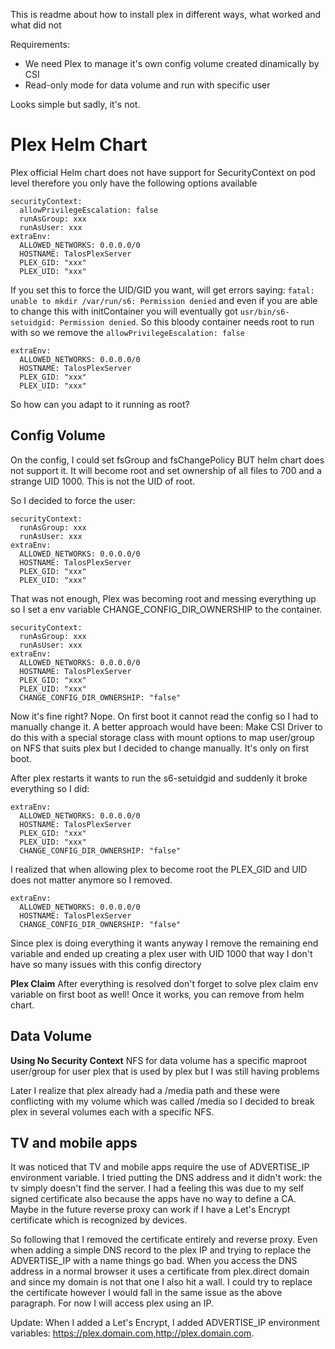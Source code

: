 This is readme about how to install plex in different ways, what worked and what did not

Requirements:
* We need Plex to manage it's own config volume created dinamically by CSI
* Read-only mode for data volume and run with specific user

Looks simple but sadly, it's not.

# Plex Helm Chart

Plex official Helm chart does not have support for SecurityContext on pod level therefore you only have the following options available

```
securityContext:
  allowPrivilegeEscalation: false
  runAsGroup: xxx
  runAsUser: xxx
extraEnv:
  ALLOWED_NETWORKS: 0.0.0.0/0
  HOSTNAME: TalosPlexServer
  PLEX_GID: "xxx"
  PLEX_UID: "xxx"
```

If you set this to force the UID/GID you want, will get errors saying: `fatal: unable to mkdir /var/run/s6: Permission denied` and even if you are able to change this with initContainer you will eventually got `usr/bin/s6-setuidgid: Permission denied`. So this bloody container needs root to run with so we remove the `allowPrivilegeEscalation: false`


```
extraEnv:
  ALLOWED_NETWORKS: 0.0.0.0/0
  HOSTNAME: TalosPlexServer
  PLEX_GID: "xxx"
  PLEX_UID: "xxx"
```

So how can you adapt to it running as root?

## Config Volume

On the config, I could set fsGroup and fsChangePolicy BUT helm chart does not support it. It will become root and set ownership of all files to 700 and a strange UID 1000. This is not the UID of root. 

So I decided to force the user:

```
securityContext:
  runAsGroup: xxx
  runAsUser: xxx
extraEnv:
  ALLOWED_NETWORKS: 0.0.0.0/0
  HOSTNAME: TalosPlexServer
  PLEX_GID: "xxx"
  PLEX_UID: "xxx"
```

That was not enough, Plex was becoming root and messing everything up so I set a env variable CHANGE_CONFIG_DIR_OWNERSHIP to the container.

```
securityContext:
  runAsGroup: xxx
  runAsUser: xxx
extraEnv:
  ALLOWED_NETWORKS: 0.0.0.0/0
  HOSTNAME: TalosPlexServer
  PLEX_GID: "xxx"
  PLEX_UID: "xxx"
  CHANGE_CONFIG_DIR_OWNERSHIP: "false"
```

Now it's fine right? Nope. On first boot it cannot read the config so I had to manually change it. A better approach would have been: Make CSI Driver to do this with a special storage class with mount options to map user/group on NFS that suits plex but I decided to change manually. It's only on first boot.

After plex restarts it wants to run the s6-setuidgid and suddenly it broke everything so I did:

```
extraEnv:
  ALLOWED_NETWORKS: 0.0.0.0/0
  HOSTNAME: TalosPlexServer
  PLEX_GID: "xxx"
  PLEX_UID: "xxx"
  CHANGE_CONFIG_DIR_OWNERSHIP: "false"
```

I realized that when allowing plex to become root the PLEX_GID and UID does not matter anymore so I removed.

```
extraEnv:
  ALLOWED_NETWORKS: 0.0.0.0/0
  HOSTNAME: TalosPlexServer
  CHANGE_CONFIG_DIR_OWNERSHIP: "false"
```

Since plex is doing everything it wants anyway I remove the remaining end variable and ended up creating a plex user with UID 1000 that way I don't have so many issues with this config directory

**Plex Claim**
After everything is resolved don't forget to solve plex claim env variable on first boot as well! Once it works, you can remove from helm chart.

## Data Volume

**Using No Security Context**
NFS for data volume has a specific maproot user/group for user plex that is used by plex but I was still having problems

Later I realize that plex already had a /media path and these were conflicting with my volume which was called /media so I decided to break plex in several volumes each with a specific NFS.

## TV and mobile apps

It was noticed that TV and mobile apps require the use of ADVERTISE_IP environment variable. I tried putting the DNS address and it didn't work: the tv simply doesn't find the server. I had a feeling this was due to my self signed certificate also because the apps have no way to define a CA. Maybe in the future reverse proxy can work if I have a Let's Encrypt certificate which is recognized by devices.

So following that I removed the certificate entirely and reverse proxy. Even when adding a simple DNS record to the plex IP and trying to replace the ADVERTISE_IP with a name things go bad. When you access the DNS address in a normal browser it uses a certificate from plex.direct domain and since my domain is not that one I also hit a wall. I could try to replace the certificate however I would fall in the same issue as the above paragraph. For now I will access plex using an IP.

Update: When I added a Let's Encrypt, I added ADVERTISE_IP environment variables:
https://plex.domain.com,http://plex.domain.com.
